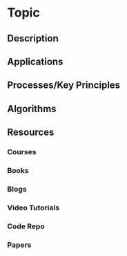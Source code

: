 <!-- FOS -->
# Topic

## Description

## Applications

## Processes/Key Principles

## Algorithms

## Resources

### Courses

### Books

### Blogs

### Video Tutorials

### Code Repo

### Papers
